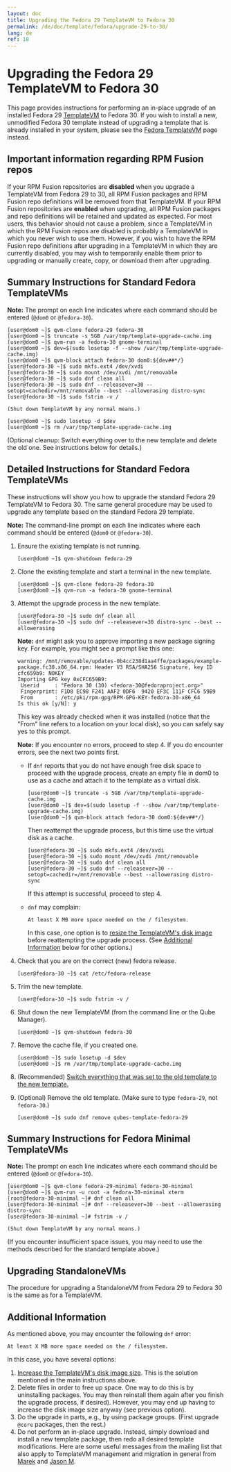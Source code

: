 ```yaml
---
layout: doc
title: Upgrading the Fedora 29 TemplateVM to Fedora 30
permalink: /de/doc/template/fedora/upgrade-29-to-30/
lang: de
ref: 18
---
```


Upgrading the Fedora 29 TemplateVM to Fedora 30
===============================================

This page provides instructions for performing an in-place upgrade of an installed Fedora 29 [TemplateVM] to Fedora 30.
If you wish to install a new, unmodified Fedora 30 template instead of upgrading a template that is already installed in your system, please see the [Fedora TemplateVM] page instead.


Important information regarding RPM Fusion repos
------------------------------------------------

If your RPM Fusion repositories are **disabled** when you upgrade a TemplateVM from Fedora 29 to 30, all RPM Fusion packages and RPM Fusion repo definitions will be removed from that TemplateVM.
If your RPM Fusion repositories are **enabled** when upgrading, all RPM Fusion packages and repo definitions will be retained and updated as expected.
For most users, this behavior should not cause a problem, since a TemplateVM in which the RPM Fusion repos are disabled is probably a TemplateVM in which you never wish to use them.
However, if you wish to have the RPM Fusion repo definitions after upgrading in a TemplateVM in which they are currently disabled, you may wish to temporarily enable them prior to upgrading or manually create, copy, or download them after upgrading.


Summary Instructions for Standard Fedora TemplateVMs
----------------------------------------------------

**Note:** The prompt on each line indicates where each command should be entered (`@dom0` or `@fedora-30`).

    [user@dom0 ~]$ qvm-clone fedora-29 fedora-30
    [user@dom0 ~]$ truncate -s 5GB /var/tmp/template-upgrade-cache.img
    [user@dom0 ~]$ qvm-run -a fedora-30 gnome-terminal
    [user@dom0 ~]$ dev=$(sudo losetup -f --show /var/tmp/template-upgrade-cache.img)
    [user@dom0 ~]$ qvm-block attach fedora-30 dom0:${dev##*/}
    [user@fedora-30 ~]$ sudo mkfs.ext4 /dev/xvdi
    [user@fedora-30 ~]$ sudo mount /dev/xvdi /mnt/removable
    [user@fedora-30 ~]$ sudo dnf clean all
    [user@fedora-30 ~]$ sudo dnf --releasever=30 --setopt=cachedir=/mnt/removable --best --allowerasing distro-sync
    [user@fedora-30 ~]$ sudo fstrim -v /

    (Shut down TemplateVM by any normal means.)

    [user@dom0 ~]$ sudo losetup -d $dev
    [user@dom0 ~]$ rm /var/tmp/template-upgrade-cache.img

(Optional cleanup: Switch everything over to the new template and delete the old one.
See instructions below for details.)


Detailed Instructions for Standard Fedora TemplateVMs
-----------------------------------------------------

These instructions will show you how to upgrade the standard Fedora 29 TemplateVM to Fedora 30.
The same general procedure may be used to upgrade any template based on the standard Fedora 29 template.

**Note:** The command-line prompt on each line indicates where each command should be entered (`@dom0` or `@fedora-30`).

 1. Ensure the existing template is not running.

        [user@dom0 ~]$ qvm-shutdown fedora-29

 2. Clone the existing template and start a terminal in the new template.

        [user@dom0 ~]$ qvm-clone fedora-29 fedora-30
        [user@dom0 ~]$ qvm-run -a fedora-30 gnome-terminal

 3. Attempt the upgrade process in the new template.

        [user@fedora-30 ~]$ sudo dnf clean all
        [user@fedora-30 ~]$ sudo dnf --releasever=30 distro-sync --best --allowerasing

    **Note:** `dnf` might ask you to approve importing a new package signing key.
    For example, you might see a prompt like this one:

        warning: /mnt/removable/updates-0b4cc238d1aa4ffe/packages/example-package.fc30.x86_64.rpm: Header V3 RSA/SHA256 Signature, key ID cfc659b9: NOKEY
        Importing GPG key 0xCFC659B9:
         Userid     : "Fedora 30 (30) <fedora-30@fedoraproject.org>"
         Fingerprint: F1D8 EC98 F241 AAF2 0DF6  9420 EF3C 111F CFC6 59B9
         From       : /etc/pki/rpm-gpg/RPM-GPG-KEY-fedora-30-x86_64
        Is this ok [y/N]: y

    This key was already checked when it was installed (notice that the "From" line refers to a location on your local disk), so you can safely say yes to this prompt.

    **Note:** If you encounter no errors, proceed to step 4.
    If you do encounter errors, see the next two points first.

     * If `dnf` reports that you do not have enough free disk space to proceed
       with the upgrade process, create an empty file in dom0 to use as a cache
       and attach it to the template as a virtual disk.

           [user@dom0 ~]$ truncate -s 5GB /var/tmp/template-upgrade-cache.img
           [user@dom0 ~]$ dev=$(sudo losetup -f --show /var/tmp/template-upgrade-cache.img)
           [user@dom0 ~]$ qvm-block attach fedora-30 dom0:${dev##*/}

       Then reattempt the upgrade process, but this time use the virtual disk as a cache.

           [user@fedora-30 ~]$ sudo mkfs.ext4 /dev/xvdi
           [user@fedora-30 ~]$ sudo mount /dev/xvdi /mnt/removable
           [user@fedora-30 ~]$ sudo dnf clean all
           [user@fedora-30 ~]$ sudo dnf --releasever=30 --setopt=cachedir=/mnt/removable --best --allowerasing distro-sync

       If this attempt is successful, proceed to step 4.

     * `dnf` may complain:

           At least X MB more space needed on the / filesystem.

       In this case, one option is to [resize the TemplateVM's disk image][resize-disk-image] before reattempting the upgrade process.
       (See [Additional Information] below for other options.)

 4. Check that you are on the correct (new) fedora release.
 
        [user@fedora-30 ~]$ cat /etc/fedora-release

 5. Trim the new template.

        [user@fedora-30 ~]$ sudo fstrim -v /

 6. Shut down the new TemplateVM (from the command line or the Qube Manager).

        [user@dom0 ~]$ qvm-shutdown fedora-30

 7. Remove the cache file, if you created one.

        [user@dom0 ~]$ sudo losetup -d $dev
        [user@dom0 ~]$ rm /var/tmp/template-upgrade-cache.img

 8. (Recommended) [Switch everything that was set to the old template to the new template.][switching]

 9. (Optional) Remove the old template. (Make sure to type `fedora-29`, not `fedora-30`.)

        [user@dom0 ~]$ sudo dnf remove qubes-template-fedora-29


Summary Instructions for Fedora Minimal TemplateVMs
---------------------------------------------------

**Note:** The prompt on each line indicates where each command should be entered (`@dom0` or `@fedora-30`).

    [user@dom0 ~]$ qvm-clone fedora-29-minimal fedora-30-minimal
    [user@dom0 ~]$ qvm-run -u root -a fedora-30-minimal xterm
    [root@fedora-30-minimal ~]# dnf clean all
    [user@fedora-30-minimal ~]# dnf --releasever=30 --best --allowerasing distro-sync
    [user@fedora-30-minimal ~]# fstrim -v /

    (Shut down TemplateVM by any normal means.)

(If you encounter insufficient space issues, you may need to use the methods described for the standard template above.)


Upgrading StandaloneVMs
-----------------------

The procedure for upgrading a StandaloneVM from Fedora 29 to Fedora 30 is the same as for a TemplateVM.


Additional Information
----------------------

As mentioned above, you may encounter the following `dnf` error:

    At least X MB more space needed on the / filesystem.

In this case, you have several options:

 1. [Increase the TemplateVM's disk image size][resize-disk-image].
    This is the solution mentioned in the main instructions above.
 2. Delete files in order to free up space. One way to do this is by uninstalling packages.
    You may then reinstall them again after you finish the upgrade process, if desired).
    However, you may end up having to increase the disk image size anyway (see previous option).
 3. Do the upgrade in parts, e.g., by using package groups.
    (First upgrade `@core` packages, then the rest.)
 4. Do not perform an in-place upgrade.
    Instead, simply download and install a new template package, then redo all desired template modifications.
    Here are some useful messages from the mailing list that also apply to TemplateVM management and migration in general from
    [Marek](https://groups.google.com/d/msg/qubes-users/mCXkxlACILQ/dS1jbLRP9n8J) and
    [Jason M](https://groups.google.com/d/msg/qubes-users/mCXkxlACILQ/5PxDfI-RKAsJ).


[TemplateVM]: /de/doc/templates/
[Fedora TemplateVM]: /de/doc/templates/fedora/
[resize-disk-image]: /de/doc/resize-disk-image/
[Additional Information]: #additional-information
[Compacting the Upgraded Template]: #compacting-the-upgraded-template
[switching]: /de/doc/templates/#how-to-switch-templates
[DispVM]: /de/doc/dispvm/

